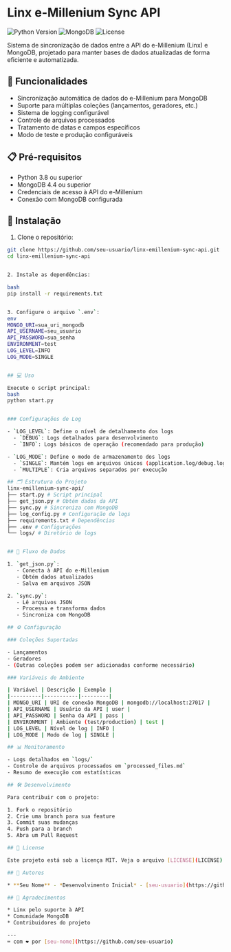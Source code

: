 # Linx e-Millenium Sync API

![Python Version](https://img.shields.io/badge/python-3.8%2B-blue)
![MongoDB](https://img.shields.io/badge/MongoDB-4.4%2B-green)
![License](https://img.shields.io/badge/license-MIT-blue)

Sistema de sincronização de dados entre a API do e-Millenium (Linx) e MongoDB, projetado para manter bases de dados atualizadas de forma eficiente e automatizada.

## 🚀 Funcionalidades

- Sincronização automática de dados do e-Millenium para MongoDB
- Suporte para múltiplas coleções (lançamentos, geradores, etc.)
- Sistema de logging configurável
- Controle de arquivos processados
- Tratamento de datas e campos específicos
- Modo de teste e produção configuráveis

## 📋 Pré-requisitos

- Python 3.8 ou superior
- MongoDB 4.4 ou superior
- Credenciais de acesso à API do e-Millenium
- Conexão com MongoDB configurada

## 🔧 Instalação

1. Clone o repositório:
```bash
git clone https://github.com/seu-usuario/linx-emillenium-sync-api.git
cd linx-emillenium-sync-api


2. Instale as dependências:

bash
pip install -r requirements.txt


3. Configure o arquivo `.env`:
env
MONGO_URI=sua_uri_mongodb
API_USERNAME=seu_usuario
API_PASSWORD=sua_senha
ENVIRONMENT=test
LOG_LEVEL=INFO
LOG_MODE=SINGLE


## 💻 Uso

Execute o script principal:
bash
python start.py


### Configurações de Log

- `LOG_LEVEL`: Define o nível de detalhamento dos logs
  - `DEBUG`: Logs detalhados para desenvolvimento
  - `INFO`: Logs básicos de operação (recomendado para produção)

- `LOG_MODE`: Define o modo de armazenamento dos logs
  - `SINGLE`: Mantém logs em arquivos únicos (application.log/debug.log)
  - `MULTIPLE`: Cria arquivos separados por execução

## 🗂 Estrutura do Projeto
linx-emillenium-sync-api/
├── start.py # Script principal
├── get_json.py # Obtém dados da API
├── sync.py # Sincroniza com MongoDB
├── log_config.py # Configuração de logs
├── requirements.txt # Dependências
├── .env # Configurações
└── logs/ # Diretório de logs


## 🔄 Fluxo de Dados

1. `get_json.py`: 
   - Conecta à API do e-Millenium
   - Obtém dados atualizados
   - Salva em arquivos JSON

2. `sync.py`:
   - Lê arquivos JSON
   - Processa e transforma dados
   - Sincroniza com MongoDB

## ⚙️ Configuração

### Coleções Suportadas

- Lançamentos
- Geradores
- (Outras coleções podem ser adicionadas conforme necessário)

### Variáveis de Ambiente

| Variável | Descrição | Exemplo |
|----------|-----------|---------|
| MONGO_URI | URI de conexão MongoDB | mongodb://localhost:27017 |
| API_USERNAME | Usuário da API | user |
| API_PASSWORD | Senha da API | pass |
| ENVIRONMENT | Ambiente (test/production) | test |
| LOG_LEVEL | Nível de log | INFO |
| LOG_MODE | Modo de log | SINGLE |

## 📊 Monitoramento

- Logs detalhados em `logs/`
- Controle de arquivos processados em `processed_files.md`
- Resumo de execução com estatísticas

## 🛠️ Desenvolvimento

Para contribuir com o projeto:

1. Fork o repositório
2. Crie uma branch para sua feature
3. Commit suas mudanças
4. Push para a branch
5. Abra um Pull Request

## 📝 License

Este projeto está sob a licença MIT. Veja o arquivo [LICENSE](LICENSE) para mais detalhes.

## 👥 Autores

* **Seu Nome** - *Desenvolvimento Inicial* - [seu-usuario](https://github.com/seu-usuario)

## 🎁 Agradecimentos

* Linx pelo suporte à API
* Comunidade MongoDB
* Contribuidores do projeto

---
⌨️ com ❤️ por [seu-nome](https://github.com/seu-usuario)